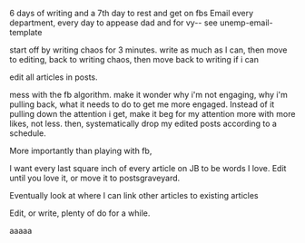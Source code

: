 6 days of writing and a 7th day to rest and get on fbs
Email every department, every day to appease dad and for vy-- see unemp-email-template

start off by writing chaos for 3 minutes.
write as much as I can, then move to editing, back to writing chaos,
then move back to writing if i can

edit all articles in posts.

mess with the fb algorithm.
make it wonder why i'm not engaging, why i'm pulling back, what it needs to do to get me more engaged.
Instead of it pulling down the attention i get, make it beg for my attention more with more
likes, not less.
then, systematically drop my edited posts according to a schedule.

More importantly than playing with fb,

I want every last square inch of every article on JB to be words I love. Edit
until you love it, or move it to postsgraveyard.

Eventually look at where I can link other articles to existing articles

Edit, or write, plenty of do for a while.

aaaaa
